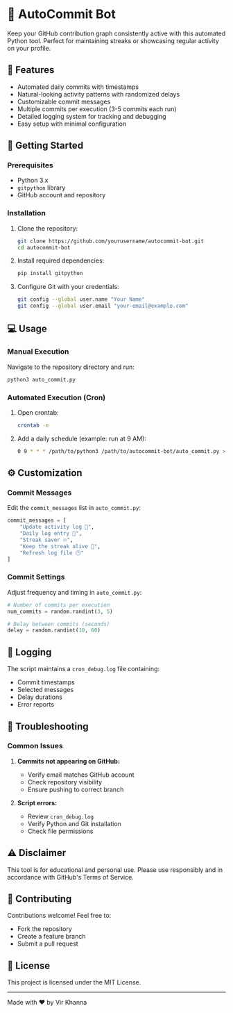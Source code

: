 # 🤖 AutoCommit Bot

Keep your GitHub contribution graph consistently active with this automated Python tool. Perfect for maintaining streaks or showcasing regular activity on your profile.

## 🌟 Features

- Automated daily commits with timestamps
- Natural-looking activity patterns with randomized delays
- Customizable commit messages
- Multiple commits per execution (3-5 commits each run)
- Detailed logging system for tracking and debugging
- Easy setup with minimal configuration

## 🚀 Getting Started

### Prerequisites

- Python 3.x
- `gitpython` library
- GitHub account and repository

### Installation

1. Clone the repository:
   ```bash
   git clone https://github.com/yourusername/autocommit-bot.git
   cd autocommit-bot
   ```

2. Install required dependencies:
   ```bash
   pip install gitpython
   ```

3. Configure Git with your credentials:
   ```bash
   git config --global user.name "Your Name"
   git config --global user.email "your-email@example.com"
   ```

## 💻 Usage

### Manual Execution

Navigate to the repository directory and run:
```bash
python3 auto_commit.py
```

### Automated Execution (Cron)

1. Open crontab:
   ```bash
   crontab -e
   ```

2. Add a daily schedule (example: run at 9 AM):
   ```bash
   0 9 * * * /path/to/python3 /path/to/autocommit-bot/auto_commit.py >> /path/to/autocommit-bot/cron_output.log 2>&1
   ```

## ⚙️ Customization

### Commit Messages

Edit the `commit_messages` list in `auto_commit.py`:
```python
commit_messages = [
    "Update activity log 📄",
    "Daily log entry 📝",
    "Streak saver 🔥",
    "Keep the streak alive 💪",
    "Refresh log file 🕒"
]
```

### Commit Settings

Adjust frequency and timing in `auto_commit.py`:
```python
# Number of commits per execution
num_commits = random.randint(3, 5)

# Delay between commits (seconds)
delay = random.randint(10, 60)
```

## 📝 Logging

The script maintains a `cron_debug.log` file containing:
- Commit timestamps
- Selected messages
- Delay durations
- Error reports

## 🔧 Troubleshooting

### Common Issues

1. **Commits not appearing on GitHub:**
   - Verify email matches GitHub account
   - Check repository visibility
   - Ensure pushing to correct branch

2. **Script errors:**
   - Review `cron_debug.log`
   - Verify Python and Git installation
   - Check file permissions

## ⚠️ Disclaimer

This tool is for educational and personal use. Please use responsibly and in accordance with GitHub's Terms of Service.

## 🤝 Contributing

Contributions welcome! Feel free to:
- Fork the repository
- Create a feature branch
- Submit a pull request

## 📄 License

This project is licensed under the MIT License.

---

Made with ❤️ by Vir Khanna